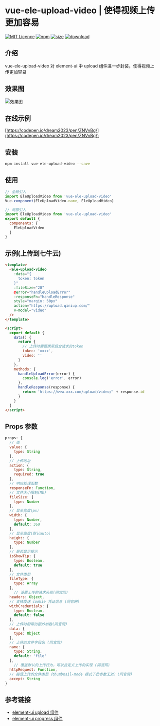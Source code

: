 # vue-ele-upload-video | 使得视频上传更加容易

[![MIT Licence](https://badges.frapsoft.com/os/mit/mit.svg)](https://opensource.org/licenses/mit-license.php)
[![npm](https://img.shields.io/npm/v/vue-ele-upload-video.svg)](https://www.npmjs.com/package/vue-ele-upload-video)
[![size](https://img.shields.io/bundlephobia/minzip/vue-ele-upload-video.svg)](https://www.npmjs.com/package/vue-ele-upload-video)
[![download](https://img.shields.io/npm/dw/vue-ele-upload-video.svg)](https://npmcharts.com/compare/vue-ele-upload-video?minimal=true)

## 介绍

vue-ele-upload-video 对 element-ui 中 upload 组件进一步封装，使得视频上传更加容易

## 效果图

![效果图](./public/example.gif)

## 在线示例

[https://codepen.io/dream2023/pen/ZNVvBg/](https://codepen.io/dream2023/pen/ZNVvBg/)

## 安装

```bash
npm install vue-ele-upload-video --save
```

## 使用

```js
// 全局引入
import EleUploadVideo from 'vue-ele-upload-video'
Vue.component(EleUploadVideo.name, EleUploadVideo)
```

```js
// 局部引入
import EleUploadVideo from 'vue-ele-upload-video'
export default {
  components: {
    EleUploadVideo
  }
}
```

## 示例(上传到七牛云)

```html
<template>
  <ele-upload-video
    :data="{
      token: token
    }"
    :fileSize="20"
    @error="handleUploadError"
    :responseFn="handleResponse"
    style="margin: 50px"
    action="https://upload.qiniup.com/"
    v-model="video"
  />
</template>

<script>
  export default {
    data() {
      return {
        // 上传时需要携带后台请求的token
        token: 'xxxx',
        video: ''
      }
    },
    methods: {
      handleUploadError(error) {
        console.log('error', error)
      },
      handleResponse(response) {
        return 'https://www.xxx.com/upload/video/' + response.id
      }
    }
  }
</script>
```

## Props 参数

```js
props: {
  // 值
  value: {
    type: String
  },
  // 上传地址
  action: {
    type: String,
    required: true
  },
  // 响应处理函数
  responseFn: Function,
  // 文件大小限制(Mb)
  fileSize: {
    type: Number
  },
  // 显示宽度(px)
  width: {
    type: Number,
    default: 360
  },
  // 显示高度(默认auto)
  height: {
    type: Number
  },
  // 是否显示提示
  isShowTip: {
    type: Boolean,
    default: true
  },
  // 文件类型
  fileType: {
    type: Array
  },
    // 设置上传的请求头部(同官网)
  headers: Object,
  // 支持发送 cookie 凭证信息 (同官网)
  withCredentials: {
    type: Boolean,
    default: false
  },
  // 上传时附带的额外参数(同官网)
  data: {
    type: Object
  },
  // 上传的文件字段名 (同官网)
  name: {
    type: String,
    default: 'file'
  },
    // 覆盖默认的上传行为，可以自定义上传的实现 (同官网)
  httpRequest: Function,
  // 接受上传的文件类型（thumbnail-mode 模式下此参数无效）(同官网)
  accept: String
}
```

## 参考链接

- [element-ui upload 组件](https://element.eleme.cn/#/zh-CN/component/upload)
- [element-ui progress 组件](https://element.eleme.cn/#/zh-CN/component/progress)
